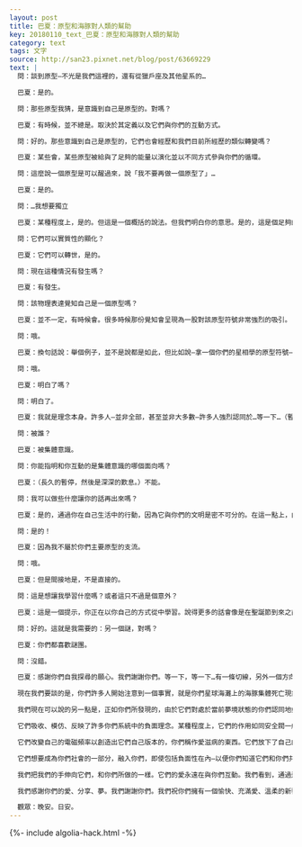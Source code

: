 ```yaml
---
layout: post
title: 巴夏：原型和海豚對人類的幫助
key: 20180110_text_巴夏：原型和海豚對人類的幫助
category: text
tags: 文字
source: http://san23.pixnet.net/blog/post/63669229
text: |
  問：談到原型—不光是我們這裡的，還有從獵戶座及其他星系的…

  巴夏：是的。

  問：那些原型我猜，是意識到自己是原型的。對嗎？

  巴夏：有時候，並不總是。取決於其定義以及它們與你們的互動方式。

  問：好的。那些意識到自己是原型的，它們也會經歷和我們目前所經歷的類似轉變嗎？

  巴夏：某些會，某些原型被給與了足夠的能量以演化並以不同方式參與你們的循環。

  問：這麼說一個原型是可以醒過來，說「我不要再做一個原型了」…

  巴夏：是的。

  問：…我想要獨立

  巴夏：某種程度上，是的。但這是一個概括的說法。但我們明白你的意思。是的，這是個足夠的比喻。

  問：它們可以實質性的顯化？

  巴夏：它們可以轉世，是的。

  問：現在這種情況有發生嗎？

  巴夏：有發生。

  問：該物理表達覺知自己是一個原型嗎？

  巴夏：並不一定，有時候會。很多時候那份覺知會呈現為一股對該原型符號非常強烈的吸引。

  問：哦。

  巴夏：換句話說：舉個例子，並不是說都是如此，但比如說—拿一個你們的星相學的原型符號—一個人可能會說，並且真的感覺到：我不是天秤座；或者我是天秤座。

  問：哦。

  巴夏：明白了嗎？

  問：明白了。

  巴夏：我就是理念本身。許多人—並非全部，甚至並非大多數—許多人強烈認同於…等一下…（暫停）我的話被阻止了。

  問：被誰？

  巴夏：被集體意識。

  問：你能指明和你互動的是集體意識的哪個面向嗎？

  巴夏：（長久的暫停，然後是深深的歎息。）不能。

  問：我可以做些什麼讓你的話再出來嗎？

  巴夏：是的，通過你在自己生活中的行動，因為它與你們的文明是密不可分的。在這一點上，由於你所處的位置（活在地球上），你比我有更多的能力和力量可以發揮作用。

  問：是的！

  巴夏：因為我不屬於你們主要原型的支流。

  問：哦。

  巴夏：但是間接地是，不是直接的。

  問：這是想讓我學習什麼嗎？或者這只不過是個意外？

  巴夏：這是一個提示，你正在以你自己的方式從中學習。說得更多的話會像是在聖誕節到來之前就把聖誕禮物給打開。

  問：好的。這就是我需要的：另一個謎，對嗎？

  巴夏：你們都喜歡謎團。

  問：沒錯。

  巴夏：感謝你們自我探尋的願心。我們謝謝你們。等一下，等一下…有一條切線，另外一個方向。你們許多人開始認識到…我們已經同你們談論了許多海豚意識的理念和面向。

  現在我們要談的是，你們許多人開始注意到一個事實，就是你們星球海灘上的海豚集體死亡現象。我們曾經談到過，我們的感知是它們的電磁模式改變了。這導致了它們失去了方向感。

  我們現在可以說的另一點是，正如你們所發現的，由於它們對處於當前夢境狀態的你們認同地如此之深，以至於它們也吸收進你們的一個性質，這也是我們沒有預料到，甚至直到它們做出這些行動之後才注意到。

  它們吸收、模仿、反映了許多你們系統中的負面理念。某種程度上，它們的作用如同安全閥一般，融合、平衡著此刻存在於你們內在的那些理念。

  它們改變自己的電磁頻率以創造出它們自己版本的，你們稱作愛滋病的東西。它們放下了自己的免疫能力。它們通過融合和平衡該理念來援助你們，如此你們不必獨自面對它。

  它們想要成為你們社會的一部分，融入你們，即使包括負面性在內—以便你們知道它們和你們共同分享著這個世界。它們沒有冷眼旁觀。它們深愛著你們—深到願意接受你們的作品，以幫助那些負面理念的轉變和提升。

  我們把我們的手伸向它們，和你們所做的一樣。它們的愛永遠在與你們互動。我們看到，通過這些舉動，你們的關係變得更加緊密—在許多層面上甚至超出了我們一開始時能夠觀察到的。

  我們感謝你們的愛、分享、夢。我們謝謝你們。我們祝你們擁有一個愉快、充滿愛、溫柔的新黎明（開始）。日安。

  觀眾：晚安。日安。
---
```


{%- include algolia-hack.html -%}
